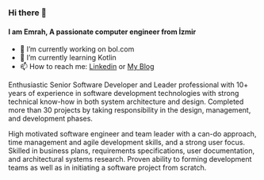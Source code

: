 ### Hi there 👋
#### I am Emrah, A passionate computer engineer from İzmir 

- 🔭 I’m currently working on bol.com
- 🌱 I’m currently learning Kotlin
- 📫 How to reach me: [Linkedin](https://www.linkedin.com/in/emrahonder/) or [My Blog](https://www.nioya.com/) 

Enthusiastic Senior Software Developer and Leader professional with 10+ years of experience in software development technologies with strong technical know-how in both system architecture and design. Completed more than 30 projects by taking responsibility in the design, management, and development phases.

High motivated software engineer and team leader with a can-do approach, time management and agile development skills, and a strong user focus.
Skilled in business plans, requirements specifications, user documentation, and architectural systems research. Proven ability to forming development teams as well as in initiating a software project from scratch.
<!--
**emrahonder/emrahonder** is a ✨ _special_ ✨ repository because its `README.md` (this file) appears on your GitHub profile.

Here are some ideas to get you started:

- 🔭 I’m currently working on ...
- 🌱 I’m currently learning ...
- 👯 I’m looking to collaborate on ...
- 🤔 I’m looking for help with ...
- 💬 Ask me about ...
- 📫 How to reach me: ...
- 😄 Pronouns: ...
- ⚡ Fun fact: ...
-->
